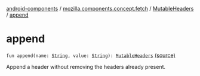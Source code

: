 [android-components](../../index.md) / [mozilla.components.concept.fetch](../index.md) / [MutableHeaders](index.md) / [append](./append.md)

# append

`fun append(name: `[`String`](https://kotlinlang.org/api/latest/jvm/stdlib/kotlin/-string/index.html)`, value: `[`String`](https://kotlinlang.org/api/latest/jvm/stdlib/kotlin/-string/index.html)`): `[`MutableHeaders`](index.md) [(source)](https://github.com/mozilla-mobile/android-components/blob/master/components/concept/fetch/src/main/java/mozilla/components/concept/fetch/Headers.kt#L124)

Append a header without removing the headers already present.

